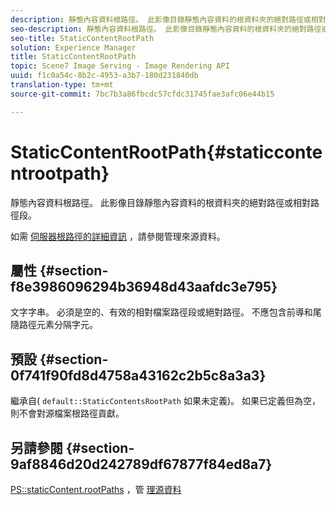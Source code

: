```yaml
---
description: 靜態內容資料根路徑。 此影像目錄靜態內容資料的根資料夾的絕對路徑或相對路徑段。
seo-description: 靜態內容資料根路徑。 此影像目錄靜態內容資料的根資料夾的絕對路徑或相對路徑段。
seo-title: StaticContentRootPath
solution: Experience Manager
title: StaticContentRootPath
topic: Scene7 Image Serving - Image Rendering API
uuid: f1c0a54c-8b2c-4953-a3b7-180d231840db
translation-type: tm+mt
source-git-commit: 7bc7b3a86fbcdc57cfdc31745fae3afc06e44b15

---
```



# StaticContentRootPath{#staticcontentrootpath}

靜態內容資料根路徑。 此影像目錄靜態內容資料的根資料夾的絕對路徑或相對路徑段。

如需 [伺服器根路徑的詳細資訊](../../../../../is-api/image-serving-api-ref/c-configuration-and-administration/c-configuration-and-administration.md#concept-1ec4d9f0e58a430cae045761f1ff9173) ，請參閱管理來源資料。

## 屬性 {#section-f8e3986096294b36948d43aafdc3e795}

文字字串。 必須是空的、有效的相對檔案路徑段或絕對路徑。 不應包含前導和尾隨路徑元素分隔字元。

## 預設 {#section-0f741f90fd8d4758a43162c2b5c8a3a3}

繼承自( `default::StaticContentsRootPath` 如果未定義)。 如果已定義但為空，則不會對源檔案根路徑貢獻。

## 另請參閱 {#section-9af8846d20d242789df67877f84ed8a7}

[PS::staticContent.rootPaths](../../../../../is-api/image-catalog/image-serving-api-ref/c-image-catalog-reference/c-attributes-reference/r-staticcontentrootpath.md#reference-a2b5368d078349828d282357681bb2a5) ，管 [理源資料](../../../../../is-api/image-serving-api-ref/c-configuration-and-administration/c-configuration-and-administration.md#concept-1ec4d9f0e58a430cae045761f1ff9173)
